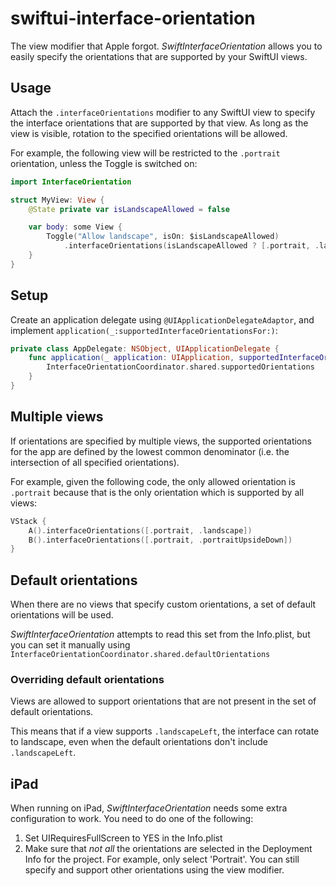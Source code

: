 # swiftui-interface-orientation

The view modifier that Apple forgot. *SwiftInterfaceOrientation* allows you to easily specify the orientations
that are supported by your SwiftUI views.

## Usage

Attach the `.interfaceOrientations` modifier to any SwiftUI view to specify the interface orientations that are
supported by that view. As long as the view is visible, rotation to the specified orientations will be allowed.

For example, the following view will be restricted to the `.portrait` orientation, unless the Toggle is switched on:

```swift
import InterfaceOrientation

struct MyView: View {
    @State private var isLandscapeAllowed = false

    var body: some View {
        Toggle("Allow landscape", isOn: $isLandscapeAllowed)
            .interfaceOrientations(isLandscapeAllowed ? [.portrait, .landscape] : .portrait)
    }
}
```

## Setup
Create an application delegate using `@UIApplicationDelegateAdaptor`, and implement `application(_:supportedInterfaceOrientationsFor:)`:

```swift
private class AppDelegate: NSObject, UIApplicationDelegate {
    func application(_ application: UIApplication, supportedInterfaceOrientationsFor window: UIWindow?) -> UIInterfaceOrientationMask {
        InterfaceOrientationCoordinator.shared.supportedOrientations
    }
}
```

## Multiple views

If orientations are specified by multiple views, the supported orientations for the app are defined by the lowest
common denominator (i.e. the intersection of all specified orientations).

For example, given the following code, the only allowed orientation is `.portrait` because that is
the only orientation which is supported by all views:

```swift
VStack {
    A().interfaceOrientations([.portrait, .landscape])
    B().interfaceOrientations([.portrait, .portraitUpsideDown])
}
```

## Default orientations

When there are no views that specify custom orientations, a set of default orientations will be used.

*SwiftInterfaceOrientation* attempts to read this set from the Info.plist, but you can set it manually using
`InterfaceOrientationCoordinator.shared.defaultOrientations`

### Overriding default orientations

Views are allowed to support orientations that are not present in the set of default orientations.

This means that if a view supports `.landscapeLeft`, the interface can rotate to landscape, even when
the default orientations don't include `.landscapeLeft`.

## iPad

When running on iPad, *SwiftInterfaceOrientation* needs some extra configuration to work. You need to do one of the following:

1. Set UIRequiresFullScreen to YES in the Info.plist
2. Make sure that *not all* the orientations are selected in the Deployment Info for the project. For example, only select 'Portrait'.
   You can still specify and support other orientations using the view modifier.
